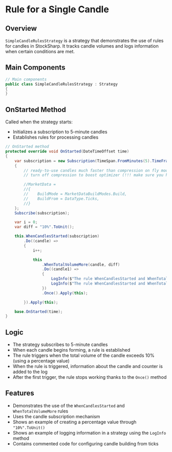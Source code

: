 # Rule for a Single Candle

## Overview

`SimpleCandleRulesStrategy` is a strategy that demonstrates the use of rules for candles in StockSharp. It tracks candle volumes and logs information when certain conditions are met.

## Main Components

```cs
// Main components
public class SimpleCandleRulesStrategy : Strategy
{
}
```

## OnStarted Method

Called when the strategy starts:

- Initializes a subscription to 5-minute candles
- Establishes rules for processing candles

```cs
// OnStarted method
protected override void OnStarted(DateTimeOffset time)
{
    var subscription = new Subscription(TimeSpan.FromMinutes(5).TimeFrame(), Security)
    {
        // ready-to-use candles much faster than compression on fly mode
        // turn off compression to boost optimizer (!!! make sure you have candles)

        //MarketData =
        //{
        //    BuildMode = MarketDataBuildModes.Build,
        //    BuildFrom = DataType.Ticks,
        //}
    };
    Subscribe(subscription);

    var i = 0;
    var diff = "10%".ToUnit();

    this.WhenCandlesStarted(subscription)
        .Do((candle) =>
        {
            i++;

            this
                .WhenTotalVolumeMore(candle, diff)
                .Do((candle1) =>
                {
                    LogInfo($"The rule WhenCandlesStarted and WhenTotalVolumeMore candle={candle1}");
                    LogInfo($"The rule WhenCandlesStarted and WhenTotalVolumeMore i={i}");
                })
                .Once().Apply(this);

        }).Apply(this);

    base.OnStarted(time);
}
```

## Logic

- The strategy subscribes to 5-minute candles
- When each candle begins forming, a rule is established
- The rule triggers when the total volume of the candle exceeds 10% (using a percentage value)
- When the rule is triggered, information about the candle and counter is added to the log
- After the first trigger, the rule stops working thanks to the `Once()` method

## Features

- Demonstrates the use of the `WhenCandlesStarted` and `WhenTotalVolumeMore` rules
- Uses the candle subscription mechanism
- Shows an example of creating a percentage value through `"10%".ToUnit()`
- Shows an example of logging information in a strategy using the `LogInfo` method
- Contains commented code for configuring candle building from ticks